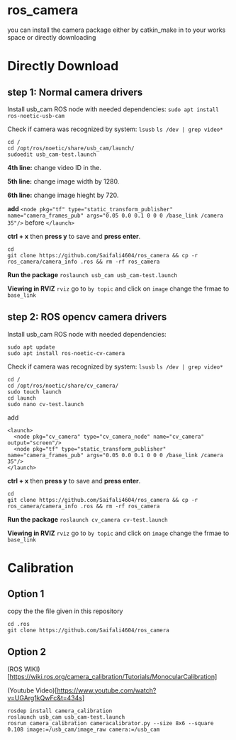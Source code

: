 # ros_camera
you can install the camera package either by catkin_make in to your works space or directly downloading
# Directly Download
## step 1:  Normal camera drivers
Install usb_cam ROS node with needed dependencies:
```sudo apt install ros-noetic-usb-cam```

Check if camera was recognized by system:
```lsusb``` 
```ls /dev | grep video*```
```
cd /
cd /opt/ros/noetic/share/usb_cam/launch/
sudoedit usb_cam-test.launch
```
**4th line:** change video ID in the.

**5th line:** change image width by 1280.

**6th line:** change image hieght by 720.

**add**  ```<node pkg="tf" type="static_transform_publisher" name="camera_frames_pub" args="0.05 0.0 0.1 0 0 0 /base_link /camera 35"/>``` before ```</launch>```


**ctrl + x** then **press y** to save and **press enter**.

```
cd
git clone https://github.com/Saifali4604/ros_camera && cp -r ros_camera/camera_info .ros && rm -rf ros_camera
```

**Run the package**
```roslaunch usb_cam usb_cam-test.launch```



**Viewing in RVIZ**
```rviz``` go to ```by topic``` and click on ```image``` 
change the frmae to ```base_link```

## step 2: ROS opencv camera drivers
Install usb_cam ROS node with needed dependencies:
```
sudo apt update 
sudo apt install ros-noetic-cv-camera
```

Check if camera was recognized by system:
```lsusb``` 
```ls /dev | grep video*```
```
cd /
cd /opt/ros/noetic/share/cv_camera/
sudo touch launch
cd launch
sudo nano cv-test.launch
```

add 
```
<launch>
  <node pkg="cv_camera" type="cv_camera_node" name="cv_camera" output="screen"/>
  <node pkg="tf" type="static_transform_publisher" name="camera_frames_pub" args="0.05 0.0 0.1 0 0 0 /base_link /camera 35"/>
</launch>
```

**ctrl + x** then **press y** to save and **press enter**.

```
cd
git clone https://github.com/Saifali4604/ros_camera && cp -r ros_camera/camera_info .ros && rm -rf ros_camera
```


**Run the package**
```roslaunch cv_camera cv-test.launch```


**Viewing in RVIZ**
```rviz``` go to ```by topic``` and click on ```image``` 
change the frmae to ```base_link```

# Calibration
## Option 1
copy the the file given in this repository 
``` 
cd .ros
git clone https://github.com/Saifali4604/ros_camera
```
## Option 2
(ROS WIKI)[https://wiki.ros.org/camera_calibration/Tutorials/MonocularCalibration]

(Youtube Video)[https://www.youtube.com/watch?v=UGArg1kQwFc&t=434s]
```
rosdep install camera_calibration
roslaunch usb_cam usb_cam-test.launch
rosrun camera_calibration cameracalibrator.py --size 8x6 --square 0.108 image:=/usb_cam/image_raw camera:=/usb_cam
```



